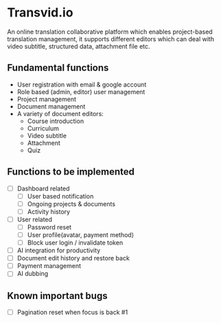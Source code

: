 # Transvid.io

An online translation collaborative platform which enables project-based translation management, it supports different editors which can deal with video subtitle, structured data, attachment file etc.

## Fundamental functions
- User registration with email & google account
- Role based (admin, editor) user management
- Project management
- Document management
- A variety of document editors:
  - Course introduction
  - Curriculum
  - Video subtitle
  - Attachment
  - Quiz

## Functions to be implemented
- [ ] Dashboard related
  - [ ] User based notification
  - [ ] Ongoing projects & documents
  - [ ] Activity history
- [ ] User related
  - [ ] Password reset
  - [ ] User profile(avatar, payment method)
  - [ ] Block user login / invalidate token
- [ ] AI integration for productivity
- [ ] Document edit history and restore back
- [ ] Payment management
- [ ] AI dubbing

## Known important bugs
- [ ] Pagination reset when focus is back #1
